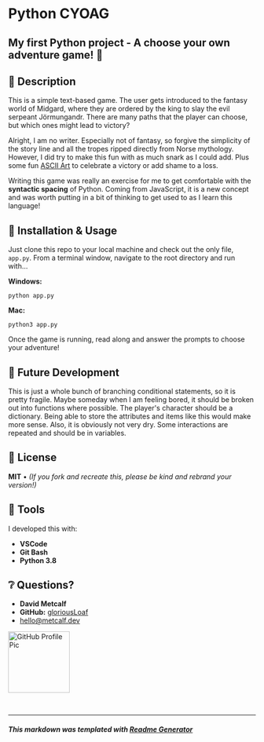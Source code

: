 # Python CYOAG
My first Python project - A choose your own adventure game! 🐍
---
## 📝 Description
This is a simple text-based game. The user gets introduced to the fantasy world of Midgard, where they are ordered by the king to slay the evil serpeant Jörmungandr. There are many paths that the player can choose, but which ones might lead to victory?  

Alright, I am no writer. Especially not of fantasy, so forgive the simplicity of the story line and all the tropes ripped directly from Norse mythology. However, I did try to make this fun with as much snark as I could add. Plus some fun [ASCII Art](http://www.network-science.de/ascii/) to celebrate a victory or add shame to a loss.  

Writing this game was really an exercise for me to get comfortable with the **syntactic spacing** of Python. Coming from JavaScript, it is a new concept and was worth putting in a bit of thinking to get used to as I learn this language!

## 💾 Installation & Usage
Just clone this repo to your local machine and check out the only file, ```app.py```. From a terminal window, navigate to the root directory and run with... 

**Windows:**
```
python app.py
```
**Mac:**
```
python3 app.py
```
Once the game is running, read along and answer the prompts to choose your adventure!

## 🔮 Future Development
This is just a whole bunch of branching conditional statements, so it is pretty fragile. Maybe someday when I am feeling bored, it should be broken out into functions where possible. The player's character should be a dictionary. Being able to store the attributes and items like this would make more sense. Also, it is obviously not very dry. Some interactions are repeated and should be in variables.  

## 📜 License
**MIT** • *(If you fork and recreate this, please be kind and rebrand your version!)*  

## 🔨 Tools 
I developed this with:
* **VSCode**
* **Git Bash**
* **Python 3.8**  

## ❔ Questions?
  * **David Metcalf**
  * **GitHub:** [gloriousLoaf](https://github.com/gloriousLoaf)
  * <hello@metcalf.dev>

<img src="https://github.com/gloriousLoaf.png" alt="GitHub Profile Pic" width="125" height="125">
<p>&nbsp;</p>

---

##### This markdown was templated with [Readme Generator](https://github.com/gloriousLoaf/Readme-Generator)

